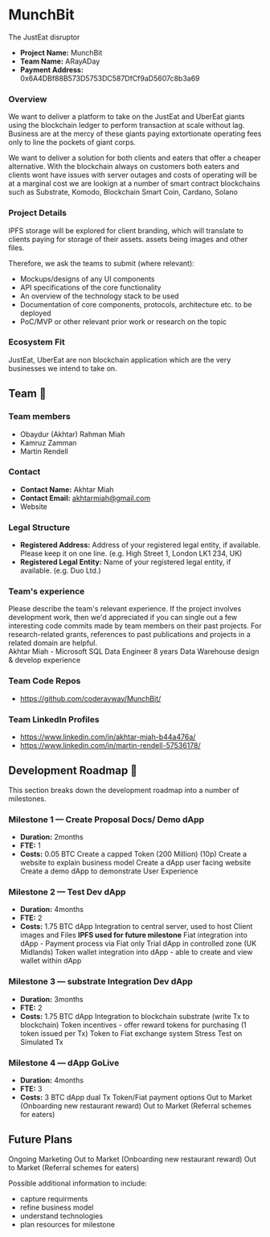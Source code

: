 # MunchBit
The JustEat disruptor

* **Project Name:** MunchBit
* **Team Name:** ARayADay
* **Payment Address:** 0x6A4DBf88B573D5753DC587DfCf9aD5607c8b3a69


### Overview

We want to deliver a platform to take on the JustEat and UberEat giants using the blockchain ledger to perform transaction at scale without lag. Business are at the mercy 
of these giants paying extortionate operating fees only to line the pockets of giant corps.   

We want to deliver a solution for both clients and eaters that offer a cheaper alternative. With the blockchain always on customers both eaters and clients wont have issues with server outages and costs of operating will be at a marginal cost
we are lookign at a number of smart contract blockchains such as Substrate, Komodo, Blockchain Smart Coin, Cardano, Solano 



### Project Details 

IPFS storage will be explored for client branding, which will translate to clients paying for storage of their assets. assets being images and other files.


Therefore, we ask the teams to submit (where relevant):
* Mockups/designs of any UI components
* API specifications of the core functionality
* An overview of the technology stack to be used
* Documentation of core components, protocols, architecture etc. to be deployed
* PoC/MVP or other relevant prior work or research on the topic

### Ecosystem Fit 
JustEat, UberEat are non blockchain application which are the very businesses we intend to take on.

## Team :busts_in_silhouette:

### Team members
* Obaydur (Akhtar) Rahman Miah
* Kamruz Zamman
* Martin Rendell

### Contact
* **Contact Name:** Akhtar Miah
* **Contact Email:** akhtarmiah@gmail.com
* Website

### Legal Structure 
* **Registered Address:** Address of your registered legal entity, if available. Please keep it on one line. (e.g. High Street 1, London LK1 234, UK)
* **Registered Legal Entity:** Name of your registered legal entity, if available. (e.g. Duo Ltd.)

### Team's experience
Please describe the team's relevant experience.  If the project involves development work, then we'd appreciated if you can single out a few interesting code commits made by team members on their past projects. For research-related grants, references to past publications and projects in a related domain are helpful.  
Akhtar Miah - Microsoft SQL Data Engineer
  8 years Data Warehouse design & develop experience


### Team Code Repos
* https://github.com/coderayway/MunchBit/


### Team LinkedIn Profiles
* https://www.linkedin.com/in/akhtar-miah-b44a476a/
* https://www.linkedin.com/in/martin-rendell-57536178/

## Development Roadmap :nut_and_bolt: 

This section breaks down the development roadmap into a number of milestones. 

### Milestone 1 — Create Proposal Docs/ Demo dApp
* **Duration:** 2months
* **FTE:**  1
* **Costs:** 0.05 BTC
Create a capped Token (200 Million) (10p)
Create a website to explain business model
Create a dApp user facing website
Create a demo dApp to demonstrate User Experience

### Milestone 2 — Test Dev dApp
* **Duration:** 4months
* **FTE:**  2
* **Costs:** 1.75 BTC
dApp Integration to central server, used to host Client images and Files
  **IPFS used for future milestone**
Fiat integration into dApp - Payment process via Fiat only
Trial dApp in controlled zone (UK Midlands)
Token wallet integration into dApp - able to create and view wallet within dApp

### Milestone 3 — substrate Integration Dev dApp
* **Duration:** 3months
* **FTE:**  2
* **Costs:** 1.75 BTC
dApp Integration to blockchain substrate (write Tx to blockchain)
Token incentives - offer reward tokens for purchasing (1 token issued per Tx)
Token to Fiat exchange system
Stress Test on Simulated Tx

### Milestone 4 — dApp GoLive
* **Duration:** 4months
* **FTE:**  3
* **Costs:** 3 BTC
dApp dual Tx Token/Fiat payment options 
Out to Market (Onboarding new restaurant reward)
Out to Market (Referral schemes for eaters)


## Future Plans

Ongoing Marketing
Out to Market (Onboarding new restaurant reward)
Out to Market (Referral schemes for eaters)


Possible additional information to include:
* capture requirments
* refine business model
* understand technologies
* plan resources for milestone
